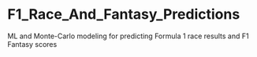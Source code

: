 # F1_Race_And_Fantasy_Predictions
ML and Monte-Carlo modeling for predicting Formula 1 race results and F1 Fantasy scores
